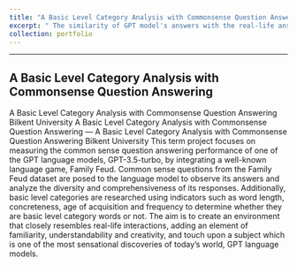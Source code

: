 ```yaml
---
title: "A Basic Level Category Analysis with Commonsense Question Answering"
excerpt: " The similarity of GPT model's answers with the real-life answers to commonsense questions. <br/><img src='/images/image.png'>"
collection: portfolio
---
```

---
A Basic Level Category Analysis with Commonsense Question Answering
---
A Basic Level Category Analysis with Commonsense Question Answering
 Bilkent University
A Basic Level Category Analysis with Commonsense Question Answering — A Basic Level Category Analysis with Commonsense Question Answering Bilkent University This term project focuses on measuring the common sense question answering performance of one of the GPT language models, GPT-3.5-turbo, by integrating a well-known language game, Family Feud. Common sense questions from the Family Feud dataset are posed to the language model to observe its answers and analyze the diversity and comprehensiveness of its responses. Additionally, basic level categories are researched using indicators such as word length, concreteness, age of acquisition and frequency to determine whether they are basic level category words or not. The aim is to create an environment that closely resembles real-life interactions, adding an element of familiarity, understandability and creativity, and touch upon a subject which is one of the most sensational discoveries of today’s world, GPT language models.
